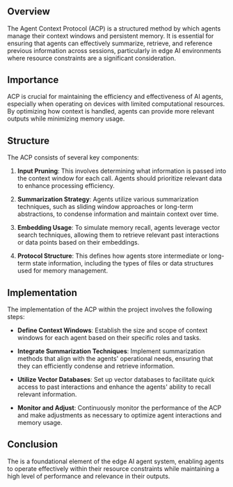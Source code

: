 #

## Overview
The  Agent Context Protocol (ACP) is a structured method by which agents manage their context windows and persistent memory. It is essential for ensuring that agents can effectively summarize, retrieve, and reference previous information across sessions, particularly in edge AI environments where resource constraints are a significant consideration.

## Importance
ACP is crucial for maintaining the efficiency and effectiveness of AI agents, especially when operating on devices with limited computational resources. By optimizing how context is handled, agents can provide more relevant outputs while minimizing memory usage.

## Structure
The ACP consists of several key components:

1. **Input Pruning**: This involves determining what information is passed into the context window for each call. Agents should prioritize relevant data to enhance processing efficiency.

2. **Summarization Strategy**: Agents utilize various summarization techniques, such as sliding window approaches or long-term abstractions, to condense information and maintain context over time.

3. **Embedding Usage**: To simulate memory recall, agents leverage vector search techniques, allowing them to retrieve relevant past interactions or data points based on their embeddings.

4. **Protocol Structure**: This defines how agents store intermediate or long-term state information, including the types of files or data structures used for memory management.

## Implementation
The implementation of the ACP within the project involves the following steps:

- **Define Context Windows**: Establish the size and scope of context windows for each agent based on their specific roles and tasks.

- **Integrate Summarization Techniques**: Implement summarization methods that align with the agents' operational needs, ensuring that they can efficiently condense and retrieve information.

- **Utilize Vector Databases**: Set up vector databases to facilitate quick access to past interactions and enhance the agents' ability to recall relevant information.

- **Monitor and Adjust**: Continuously monitor the performance of the ACP and make adjustments as necessary to optimize agent interactions and memory usage.

## Conclusion
The  is a foundational element of the edge AI agent system, enabling agents to operate effectively within their resource constraints while maintaining a high level of performance and relevance in their outputs.
